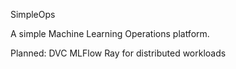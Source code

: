 SimpleOps

A simple Machine Learning Operations platform.

Planned:
DVC
MLFlow
Ray for distributed workloads


